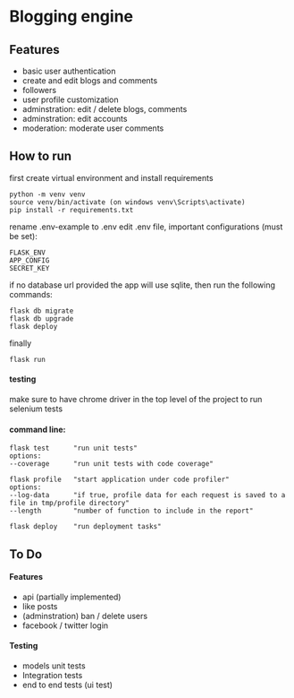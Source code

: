 # Blogging engine

## Features

- basic user authentication
- create and edit blogs and comments
- followers
- user profile customization
- adminstration: edit / delete blogs, comments
- adminstration: edit accounts
- moderation: moderate user comments

## How to run
first create virtual environment and install requirements

    python -m venv venv
    source venv/bin/activate (on windows venv\Scripts\activate)
    pip install -r requirements.txt

rename .env-example to .env
edit .env file, important configurations (must be set):

    FLASK_ENV
    APP_CONFIG
    SECRET_KEY

if no database url provided the app will use sqlite, then run the following commands:

    flask db migrate
    flask db upgrade
    flask deploy

finally

    flask run

#### testing
make sure to have chrome driver in the top level of the project to run selenium tests

#### command line:

    flask test      "run unit tests"
    options:
    --coverage      "run unit tests with code coverage"

    flask profile   "start application under code profiler"
    options:
    --log-data      "if true, profile data for each request is saved to a file in tmp/profile directory"
    --length        "number of function to include in the report"

    flask deploy    "run deployment tasks"

## To Do

#### Features

- api (partially implemented)
- like posts
- (adminstration) ban / delete users
- facebook / twitter login

#### Testing

- models unit tests
- Integration tests
- end to end tests (ui test)
